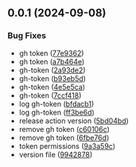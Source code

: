 ## 0.0.1 (2024-09-08)


### Bug Fixes

* gh token ([77e9362](https://github.com/Porostik/zod-env/commit/77e93620855deba28e5ba79bfe1959c4cfc13fd5))
* gh token ([a7b464e](https://github.com/Porostik/zod-env/commit/a7b464e629cc64ca6b444f32a59841217d7dc88d))
* gh-token ([2a93de2](https://github.com/Porostik/zod-env/commit/2a93de2fa998aacbbac8706056d1b5ec304e8e66))
* gh-token ([b93eb5d](https://github.com/Porostik/zod-env/commit/b93eb5dbc4332f2e0032fd79e7c3cdd2a5ae6678))
* gh-token ([4e5e5ca](https://github.com/Porostik/zod-env/commit/4e5e5cac203b48b6000cdedd5ca0223b4c0c5427))
* gh-token ([7ccf418](https://github.com/Porostik/zod-env/commit/7ccf4185b18f302435440c5a389f39547de305fa))
* log gh-token ([bfdacb1](https://github.com/Porostik/zod-env/commit/bfdacb12816a84185a4d50431a13719748bdd7df))
* log gh-token ([ff3be6d](https://github.com/Porostik/zod-env/commit/ff3be6d9719a0097ac3a2467fac51fd08f50a0f9))
* release action version ([5bd04bd](https://github.com/Porostik/zod-env/commit/5bd04bd25b59bf9648c58fac628fea7ec32d2d2d))
* remove gh token ([c60106c](https://github.com/Porostik/zod-env/commit/c60106c710760cc51e0599d7382f9a2f8386999d))
* remove gh token ([6fbe76d](https://github.com/Porostik/zod-env/commit/6fbe76d84385058bc791b2607ceddb6ba53fbea9))
* token permissions ([9a3a59c](https://github.com/Porostik/zod-env/commit/9a3a59c13fb74c804c2da660b6dac873cd0d0b95))
* version file ([9942878](https://github.com/Porostik/zod-env/commit/994287821633fa758a14c10cedc8373e6fef6a42))




